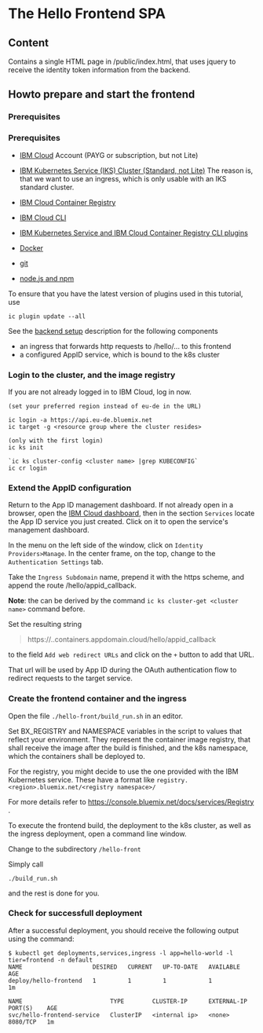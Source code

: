 # The Hello Frontend SPA

## Content
Contains a single HTML page in /public/index.html, that uses jquery to receive the identity token information from the backend.

## Howto prepare and start the frontend

### Prerequisites
### Prerequisites
* [IBM Cloud](https://cloud.ibm.com) Account (PAYG or subscription, but not Lite)
* [IBM Kubernetes Service (IKS) Cluster (Standard, not Lite)](https://console.bluemix.net/containers-kubernetes/catalog/cluster) 
  The reason is, that we want to use an ingress, which is only usable with an IKS standard cluster. 

* [IBM Cloud Container Registry](https://console.bluemix.net/containers-kubernetes/launchRegistryView)
* [IBM Cloud CLI](https://console.bluemix.net/docs/cli/reference/ibmcloud/download_cli.html#install_use) 
* [IBM Kubernetes Service and IBM Cloud Container Registry CLI plugins](https://console.bluemix.net/docs/cli/reference/ibmcloud/extend_cli.html#plug-ins)
* [Docker](https://docs.docker.com/install/)
* [git](https://git-scm.com/downloads)
* [node.js and npm](https://nodejs.org)

To ensure that you have the latest version of plugins used in this tutorial, use 

```script
ic plugin update --all 
```

See the [backend setup](https://github.com/entgelme/k8s-appid-integration-example/tree/master/hello) description for the following components

* an ingress that forwards http requests to /hello/... to this frontend 
* a configured AppID service, which is bound to the k8s cluster

### Login to the cluster, and the image registry

If you are not already logged in to IBM Cloud, log in now.

```script
(set your preferred region instead of eu-de in the URL)

ic login -a https://api.eu-de.bluemix.net      
ic target -g <resource group where the cluster resides>

(only with the first login)
ic ks init              

`ic ks cluster-config <cluster name> |grep KUBECONFIG`
ic cr login
```

### Extend the AppID configuration

Return to the App ID management dashboard. If not already open in a browser, open the [IBM Cloud dashboard](https://cloud.ibm.com), then in the section `Services` locate the App ID service you just created. Click on it to open the service's management dashboard. 

In the menu on the left side of the window, click on `Identity Providers>Manage`.
In the center frame, on the top, change to the `Authentication Settings` tab.

Take the `Ingress Subdomain` name, prepend it with the https scheme, and append the route /hello/appid_callback. 

**Note**: the  can be derived by the command `ic ks cluster-get <cluster name>` command before.

Set the resulting string 
> https://<cluster name>.<region>.containers.appdomain.cloud/hello/appid_callback

to the field `Add web redirect URLs` and click on the `+` button to add that URL.

That url will be used by App ID during the OAuth authentication flow to redirect requests to the target service.


### Create the frontend container and the ingress
Open the file `./hello-front/build_run.sh` in an editor.

Set BX_REGISTRY and NAMESPACE variables in the script to values that reflect your environment. They represent the container image registry, that shall receive the image after the build is finished, and the k8s namespace, which the containers shall be deployed to.

For the registry, you might decide to use the one provided with the IBM Kubernetes service. These have a format like `registry.<region>.bluemix.net/<registry namespace>/`

For more details refer to https://console.bluemix.net/docs/services/Registry .

To execute the frontend build, the deployment to the k8s cluster, as well as the ingress deployment, open a command line window.

Change to the subdirectory `/hello-front` 

Simply call

```script
./build_run.sh
```
and the rest is done for you.

### Check for successfull deployment
After a successful deployment, you should receive the following output using the command:

```script
$ kubectl get deployments,services,ingress -l app=hello-world -l tier=frontend -n default
NAME                    DESIRED   CURRENT   UP-TO-DATE   AVAILABLE   AGE
deploy/hello-frontend   1         1         1            1           1m

NAME                         TYPE        CLUSTER-IP      EXTERNAL-IP   PORT(S)    AGE
svc/hello-frontend-service   ClusterIP   <internal ip>   <none>        8080/TCP   1m

```




